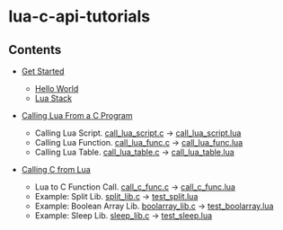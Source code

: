 # lua-c-api-tutorials

## Contents

* [Get Started](./doc/01_get_started.md)
  * [Hello World](./src/01_hello.c)
  * [Lua Stack](./src/02_stack.c)

* [Calling Lua From a C Program](./doc/02_calling_lua_from_a_c_program.md)
  * Calling Lua Script.  [call_lua_script.c](./src/03_call_lua_script.c) -> [call_lua_script.lua](./src/call_lua_script.lua)
  * Calling Lua Function.  [call_lua_func.c](./src/04_call_lua_func.c) -> [call_lua_func.lua](./src/call_lua_script.lua)
  * Calling Lua Table.  [call_lua_table.c](./src/05_call_lua_table.c) -> [call_lua_table.lua](./src/call_lua_table.lua)

* [Calling C from Lua](/doc/03_calling_c_from_lua.md)
  * Lua to C Function Call.  [call_c_func.c](./src/06_call_lua_script.c) -> [call_c_func.lua](./src/call_c_func.lua)
  * Example: Split Lib.  [split_lib.c](./src/07_split_lib.c) -> [test_split.lua](./src/test_split.lua)
  * Example: Boolean Array Lib.  [boolarray_lib.c](./src/08_boolarray_lib.c) -> [test_boolarray.lua](./src/test_boolarray.lua)
  * Example: Sleep Lib.  [sleep_lib.c](./src/09_sleep_lib.c) -> [test_sleep.lua](./src/test_sleep.lua)
